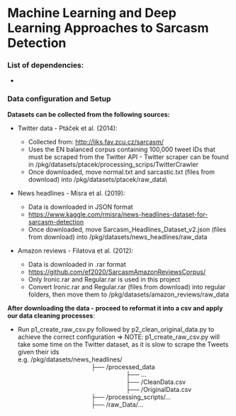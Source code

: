 # Machine Learning and Deep Learning Approaches to Sarcasm Detection


### List of dependencies:
-




### Data configuration and Setup

**Datasets can be collected from the following sources:**

- Twitter data - Ptáček et al. (2014):
    - Collected from: http://liks.fav.zcu.cz/sarcasm/
    - Uses the EN balanced corpus containing 100,000 tweet IDs that must be scraped from the Twitter API - Twitter scraper can be found in /pkg/datasets/ptacek/processing_scrips/TwitterCrawler
    - Once downloaded, move normal.txt and sarcastic.txt (files from download) into /pkg/datasets/ptacek/raw_data\

- News headlines - Misra et al. (2019):
    - Data is downloaded in JSON format
    - https://www.kaggle.com/rmisra/news-headlines-dataset-for-sarcasm-detection
    - Once downloaded, move Sarcasm_Headlines_Dataset_v2.json (files from download) into /pkg/datasets/news_headlines/raw_data


- Amazon reviews - Filatova et al. (2012):
    - Data is downloaded in .rar format
    - https://github.com/ef2020/SarcasmAmazonReviewsCorpus/
    - Only Ironic.rar and Regular.rar is used in this project
    - Convert Ironic.rar and Regular.rar (files from download) into regular folders, then move them to /pkg/datasets/amazon_reviews/raw_data


**After downloading the data - proceed to reformat it into a csv and apply our data cleaning processes**:
- Run p1_create_raw_csv.py followed by p2_clean_original_data.py to achieve the correct configuration => NOTE: p1_create_raw_csv.py will take some time on the Twitter dataset, as it is slow to scrape the Tweets given their ids\
  e.g. /pkg/datasets/news_headlines/\
   &nbsp;&nbsp;&nbsp;&nbsp;&nbsp;&nbsp;&nbsp;&nbsp;&nbsp;&nbsp;&nbsp;&nbsp;&nbsp;&nbsp;&nbsp;&nbsp;&nbsp;&nbsp;&nbsp;&nbsp;&nbsp;&nbsp;&nbsp;&nbsp;&nbsp;&nbsp;&nbsp;&nbsp;&nbsp;&nbsp;&nbsp;&nbsp;&nbsp;&nbsp;&nbsp;&nbsp;&nbsp;&nbsp;&nbsp;&nbsp;&nbsp;&nbsp;├── /processed_data\
   &nbsp;&nbsp;&nbsp;&nbsp;&nbsp;&nbsp;&nbsp;&nbsp;&nbsp;&nbsp;&nbsp;&nbsp;&nbsp;&nbsp;&nbsp;&nbsp;&nbsp;&nbsp;&nbsp;&nbsp;&nbsp;&nbsp;&nbsp;&nbsp;&nbsp;&nbsp;&nbsp;&nbsp;&nbsp;&nbsp;&nbsp;&nbsp;&nbsp;&nbsp;&nbsp;&nbsp;&nbsp;&nbsp;&nbsp;&nbsp;&nbsp;&nbsp;&nbsp;&nbsp;&nbsp;&nbsp;&nbsp;&nbsp;&nbsp;&nbsp;&nbsp;&nbsp;&nbsp;&nbsp;&nbsp;&nbsp;&nbsp;&nbsp;&nbsp;&nbsp;&nbsp;&nbsp;├── ...\
   &nbsp;&nbsp;&nbsp;&nbsp;&nbsp;&nbsp;&nbsp;&nbsp;&nbsp;&nbsp;&nbsp;&nbsp;&nbsp;&nbsp;&nbsp;&nbsp;&nbsp;&nbsp;&nbsp;&nbsp;&nbsp;&nbsp;&nbsp;&nbsp;&nbsp;&nbsp;&nbsp;&nbsp;&nbsp;&nbsp;&nbsp;&nbsp;&nbsp;&nbsp;&nbsp;&nbsp;&nbsp;&nbsp;&nbsp;&nbsp;&nbsp;&nbsp;&nbsp;&nbsp;&nbsp;&nbsp;&nbsp;&nbsp;&nbsp;&nbsp;&nbsp;&nbsp;&nbsp;&nbsp;&nbsp;&nbsp;&nbsp;&nbsp;&nbsp;&nbsp;&nbsp;&nbsp;├── /CleanData.csv\
   &nbsp;&nbsp;&nbsp;&nbsp;&nbsp;&nbsp;&nbsp;&nbsp;&nbsp;&nbsp;&nbsp;&nbsp;&nbsp;&nbsp;&nbsp;&nbsp;&nbsp;&nbsp;&nbsp;&nbsp;&nbsp;&nbsp;&nbsp;&nbsp;&nbsp;&nbsp;&nbsp;&nbsp;&nbsp;&nbsp;&nbsp;&nbsp;&nbsp;&nbsp;&nbsp;&nbsp;&nbsp;&nbsp;&nbsp;&nbsp;&nbsp;&nbsp;&nbsp;&nbsp;&nbsp;&nbsp;&nbsp;&nbsp;&nbsp;&nbsp;&nbsp;&nbsp;&nbsp;&nbsp;&nbsp;&nbsp;&nbsp;&nbsp;&nbsp;&nbsp;&nbsp;&nbsp;├── /OriginalData.csv\
   &nbsp;&nbsp;&nbsp;&nbsp;&nbsp;&nbsp;&nbsp;&nbsp;&nbsp;&nbsp;&nbsp;&nbsp;&nbsp;&nbsp;&nbsp;&nbsp;&nbsp;&nbsp;&nbsp;&nbsp;&nbsp;&nbsp;&nbsp;&nbsp;&nbsp;&nbsp;&nbsp;&nbsp;&nbsp;&nbsp;&nbsp;&nbsp;&nbsp;&nbsp;&nbsp;&nbsp;&nbsp;&nbsp;&nbsp;&nbsp;&nbsp;&nbsp;├── /processing_scripts/...\
   &nbsp;&nbsp;&nbsp;&nbsp;&nbsp;&nbsp;&nbsp;&nbsp;&nbsp;&nbsp;&nbsp;&nbsp;&nbsp;&nbsp;&nbsp;&nbsp;&nbsp;&nbsp;&nbsp;&nbsp;&nbsp;&nbsp;&nbsp;&nbsp;&nbsp;&nbsp;&nbsp;&nbsp;&nbsp;&nbsp;&nbsp;&nbsp;&nbsp;&nbsp;&nbsp;&nbsp;&nbsp;&nbsp;&nbsp;&nbsp;&nbsp;&nbsp;├── /raw_Data/...
   
   
